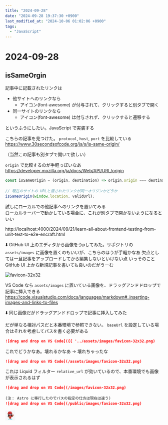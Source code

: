 ```yaml
---
title: "2024-09-28"
date: "2024-09-28 19:37:30 +0900"
last_modified_at: "2024-10-06 01:02:06 +0900"
tags:
  - "JavaScript"
---
```

# 2024-09-28
## isSameOrgin

記事中に記載されたリンクは  

- 他サイトへのリンクなら
  - アイコン(font-awesome) が付与されて、クリックすると別タブで開く
- 同一サイトのリンクなら
  - アイコン(font-awesome) は付与されず、クリックすると遷移する

というふうにしたい。JavaScript で実装する

こちらの記事を見つけた。 `protocol`, `host`, `port` を比較している  
https://www.30secondsofcode.org/js/s/is-same-origin/

（当然この記事も別タブで開いて欲しい）

`origin` で比較するのが手軽っぽいなあ https://developer.mozilla.org/ja/docs/Web/API/URL/origin

```js
const isSameOrigin = (origin, destination) => origin.origin === destination.origin;

// 現在のサイトの URLと渡されたリンクが同一オリジンかどうか
isSameOrigin(window.location, validUrl);
```

試しにローカルでの他記事へのリンクを置いてみる  
ローカルサーバーで動かしている場合に、これが別タブで開かないようになるといい

http://localhost:4000/2024/09/21/learn-all-about-frontend-testing-from-unit-test-to-e2e-encraft.html

⬇️ GitHub UI 上のエディタから画像をうpしてみた。リポジトリの `assets/images` に画像を置くのもいいが、こちらのほうが手軽かなあ
欠点としては一旦記事をアップロードしてから編集しないといけない点
いっそのこと GitHub UI 上から新規記事を書いても良いのだがうーむ

![favicon-32x32](https://github.com/user-attachments/assets/711d13e3-6672-4ba0-954d-4d2b2f515378)

VS Code なら `assets/images` に置いている画像を、ドラッグアンドドロップで記事に挿入できる  
https://code.visualstudio.com/docs/languages/markdown#_inserting-images-and-links-to-files

⬇️ 同じ画像だがドラッグアンドドロップで記事に挿入してみた

だが単なる相対パスだと本番環境で参照できない。 `baseUrl` を設定している場合はそれを考慮してパスを書く必要がある

```markdown
![drag and drop on VS Code]({{ '../assets/images/favicon-32x32.png)
```

これでどうかなあ。壊れるかなあ -> 壊れちゃったな

```markdown
![drag and drop on VS Code](/assets/images/favicon-32x32.png)
```

これは Liquid フィルター `relative_url` が効いているので、本番環境でも画像が表示されるはず

```markdown
![drag and drop on VS Code](/images/favicon-32x32.png)

(注： Astro に移行したのでパスの指定の仕方は現在は違う)
![drag and drop on VS Code](/public/images/favicon-32x32.png)
```

![drag and drop on VS Code](/public/images/favicon-32x32.png)
